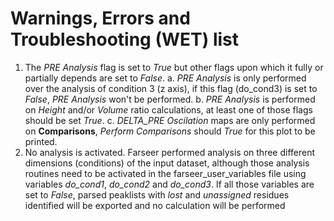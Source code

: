 # Warnings, Errors and Troubleshooting (WET) list

1. The *PRE Analysis* flag is set to *True* but other flags upon which it fully or partially depends are set to *False*.
   a. *PRE Analysis* is only performed over the analysis of condition 3 (z axis), if this flag (do_cond3) is set to *False*, *PRE Analysis* won't be performed.
   b. *PRE Analysis* is performed on *Height* and/or *Volume* ratio calculations, at least one of those flags should be set *True*.
   c. *DELTA_PRE Oscilation* maps are only performed on **Comparisons**, *Perform Comparisons* should *True* for this plot to be printed.
2. No analysis is activated. Farseer performed analysis on three different dimensions (conditions) of the input dataset, although those analysis routines need to be activated in the farseer_user_variables file using variables *do_cond1*, *do_cond2* and *do_cond3*. If all those variables are set to *False*, parsed peaklists with *lost* and *unassigned* residues identified will be exported and no calculation will be performed
